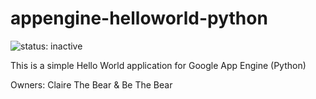 appengine-helloworld-python
===========================

![status: inactive](https://img.shields.io/badge/status-inactive-red.svg)

This is a simple Hello World application for Google App Engine (Python)

Owners: Claire The Bear & Be The Bear
